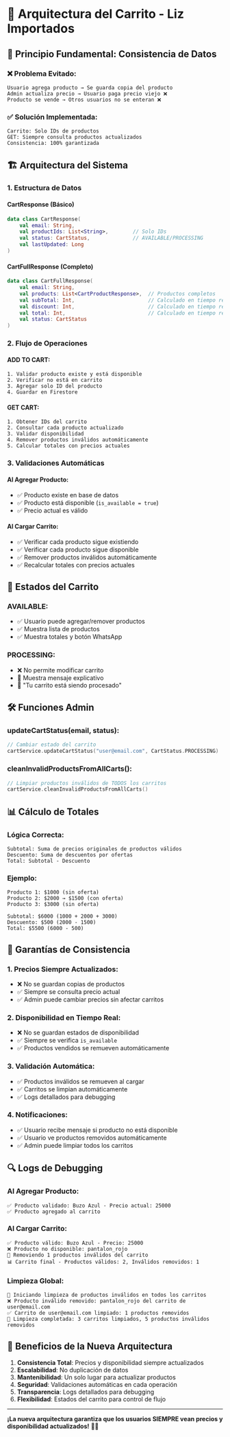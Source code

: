 # 🛒 Arquitectura del Carrito - Liz Importados

## 🎯 **Principio Fundamental: Consistencia de Datos**

### **❌ Problema Evitado:**
```
Usuario agrega producto → Se guarda copia del producto
Admin actualiza precio → Usuario paga precio viejo ❌
Producto se vende → Otros usuarios no se enteran ❌
```

### **✅ Solución Implementada:**
```
Carrito: Solo IDs de productos
GET: Siempre consulta productos actualizados
Consistencia: 100% garantizada
```

## 🏗️ **Arquitectura del Sistema**

### **1. Estructura de Datos**

#### **CartResponse (Básico)**
```kotlin
data class CartResponse(
    val email: String,
    val productIds: List<String>,        // Solo IDs
    val status: CartStatus,              // AVAILABLE/PROCESSING
    val lastUpdated: Long
)
```

#### **CartFullResponse (Completo)**
```kotlin
data class CartFullResponse(
    val email: String,
    val products: List<CartProductResponse>,  // Productos completos
    val subTotal: Int,                        // Calculado en tiempo real
    val discount: Int,                        // Calculado en tiempo real
    val total: Int,                           // Calculado en tiempo real
    val status: CartStatus
)
```

### **2. Flujo de Operaciones**

#### **ADD TO CART:**
```
1. Validar producto existe y está disponible
2. Verificar no está en carrito
3. Agregar solo ID del producto
4. Guardar en Firestore
```

#### **GET CART:**
```
1. Obtener IDs del carrito
2. Consultar cada producto actualizado
3. Validar disponibilidad
4. Remover productos inválidos automáticamente
5. Calcular totales con precios actuales
```

### **3. Validaciones Automáticas**

#### **Al Agregar Producto:**
- ✅ Producto existe en base de datos
- ✅ Producto está disponible (`is_available = true`)
- ✅ Precio actual es válido

#### **Al Cargar Carrito:**
- ✅ Verificar cada producto sigue existiendo
- ✅ Verificar cada producto sigue disponible
- ✅ Remover productos inválidos automáticamente
- ✅ Recalcular totales con precios actuales

## 🔄 **Estados del Carrito**

### **AVAILABLE:**
- ✅ Usuario puede agregar/remover productos
- ✅ Muestra lista de productos
- ✅ Muestra totales y botón WhatsApp

### **PROCESSING:**
- ❌ No permite modificar carrito
- 📱 Muestra mensaje explicativo
- 🔄 "Tu carrito está siendo procesado"

## 🛠️ **Funciones Admin**

### **updateCartStatus(email, status):**
```kotlin
// Cambiar estado del carrito
cartService.updateCartStatus("user@email.com", CartStatus.PROCESSING)
```

### **cleanInvalidProductsFromAllCarts():**
```kotlin
// Limpiar productos inválidos de TODOS los carritos
cartService.cleanInvalidProductsFromAllCarts()
```

## 📊 **Cálculo de Totales**

### **Lógica Correcta:**
```
Subtotal: Suma de precios originales de productos válidos
Descuento: Suma de descuentos por ofertas
Total: Subtotal - Descuento
```

### **Ejemplo:**
```
Producto 1: $1000 (sin oferta)
Producto 2: $2000 → $1500 (con oferta)
Producto 3: $3000 (sin oferta)

Subtotal: $6000 (1000 + 2000 + 3000)
Descuento: $500 (2000 - 1500)
Total: $5500 (6000 - 500)
```

## 🚨 **Garantías de Consistencia**

### **1. Precios Siempre Actualizados:**
- ❌ No se guardan copias de productos
- ✅ Siempre se consulta precio actual
- ✅ Admin puede cambiar precios sin afectar carritos

### **2. Disponibilidad en Tiempo Real:**
- ❌ No se guardan estados de disponibilidad
- ✅ Siempre se verifica `is_available`
- ✅ Productos vendidos se remueven automáticamente

### **3. Validación Automática:**
- ✅ Productos inválidos se remueven al cargar
- ✅ Carritos se limpian automáticamente
- ✅ Logs detallados para debugging

### **4. Notificaciones:**
- ✅ Usuario recibe mensaje si producto no está disponible
- ✅ Usuario ve productos removidos automáticamente
- ✅ Admin puede limpiar todos los carritos

## 🔍 **Logs de Debugging**

### **Al Agregar Producto:**
```
✅ Producto validado: Buzo Azul - Precio actual: 25000
✅ Producto agregado al carrito
```

### **Al Cargar Carrito:**
```
✅ Producto válido: Buzo Azul - Precio: 25000
❌ Producto no disponible: pantalon_rojo
🧹 Removiendo 1 productos inválidos del carrito
📊 Carrito final - Productos válidos: 2, Inválidos removidos: 1
```

### **Limpieza Global:**
```
🧹 Iniciando limpieza de productos inválidos en todos los carritos
❌ Producto inválido removido: pantalon_rojo del carrito de user@email.com
✅ Carrito de user@email.com limpiado: 1 productos removidos
🧹 Limpieza completada: 3 carritos limpiados, 5 productos inválidos removidos
```

## 🎉 **Beneficios de la Nueva Arquitectura**

1. **Consistencia Total**: Precios y disponibilidad siempre actualizados
2. **Escalabilidad**: No duplicación de datos
3. **Mantenibilidad**: Un solo lugar para actualizar productos
4. **Seguridad**: Validaciones automáticas en cada operación
5. **Transparencia**: Logs detallados para debugging
6. **Flexibilidad**: Estados del carrito para control de flujo

---

**¡La nueva arquitectura garantiza que los usuarios SIEMPRE vean precios y disponibilidad actualizados!** 🛒✨ 